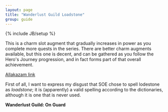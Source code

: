 ```yaml
---
layout: page
title: "Wanderlust Guild Loadstone"
group: guide
---
```

{% include JB/setup %}

This is a charm slot augment that gradually increases in power as you complete more quests in the series.  There are better charm augments available, but this one is decent, and can be gathered as you follow the Hero's Journey progression, and in fact forms part of that overall achievement.

[Allakazam link](http://everquest.allakhazam.com/db/item.html?item=52451)

First of all, I want to express my disgust that SOE chose to spell lodestone as *loadstone*; it is (apparently) a valid spelling according to the dictionaries, although it is one that is never used.

**Wanderlust Guild: On Guard**

